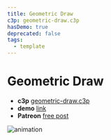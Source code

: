 ```yaml
---
title: Geometric Draw
c3p: geometric-draw.c3p
hasDemo: true
deprecated: false
tags:
  - template
---
```

# Geometric Draw

* **c3p** [geometric-draw.c3p](source/c3p/geometric-draw.c3p)
* **demo** [link](demo)
* **Patreon** [free post](https://www.patreon.com/posts/geometric-draw-49913051)

![animation](animation.gif)


